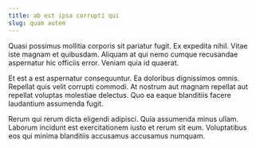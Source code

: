 ```yaml
---
title: ab est ipsa corrupti qui
slug: quam autem
---
```


Quasi possimus mollitia corporis sit pariatur fugit. Ex expedita nihil. Vitae iste magnam et quibusdam. Aliquam at qui nemo cumque recusandae aspernatur hic officiis error. Veniam quia id quaerat.

Et est a est aspernatur consequuntur. Ea doloribus dignissimos omnis. Repellat quis velit corrupti commodi. At nostrum aut magnam repellat aut repellat voluptas molestiae delectus. Quo ea eaque blanditiis facere laudantium assumenda fugit.

Rerum qui rerum dicta eligendi adipisci. Quia assumenda minus ullam. Laborum incidunt est exercitationem iusto et rerum sit eum. Voluptatibus eos qui minima blanditiis accusamus accusamus numquam.

